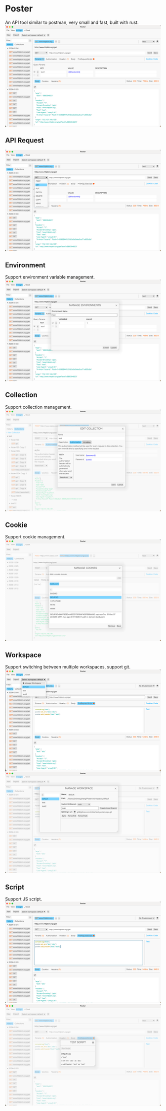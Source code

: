 # Poster

An API tool similar to postman, very small and fast, built with rust.
![img.png](pics%2Fimg.png)

## API Request

![api.png](pics%2Fapi.png)

## Environment

Support environment variable management.
![env.png](pics%2Fenv.png)

## Collection

Support collection management.
![collection.png](pics%2Fcollection.png)

## Cookie

Support cookie management.
![cookie.png](pics%2Fcookie.png)

## Workspace

Support switching between multiple workspaces, support git.
![workspace.png](pics%2Fworkspace.png)
![git.png](pics%2Fgit.png)

## Script

Support JS script.
![script.png](pics%2Fscript.png)
![check.png](pics%2Fcheck.png)
